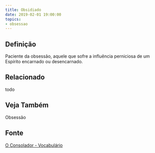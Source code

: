 ```yaml
---
title: Obsidiado
date: 2019-02-01 19:00:00
topics:
- obsessao
---
```


## Definição
Paciente da obsessão, aquele que sofre a influência perniciosa de um Espírito
encarnado ou desencarnado. 

## Relacionado
todo

## Veja Também
Obsessão

## Fonte
[O Consolador - Vocabulário](http://www.oconsolador.com.br/linkfixo/vocabulario/principal.html)
